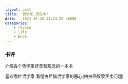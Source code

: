 ```yaml
---
layout: post
title:  哲学家,很有事?
date:   2024-10-28 11:24:29 +0800
categories: 
    - review 
    - life
    - book
---
```


### 书评

介绍各个哲学家背景和观念的一本书

喜欢哪位哲学家,看懂古希腊哲学家的恶心(柏拉图奴隶买卖问题)
